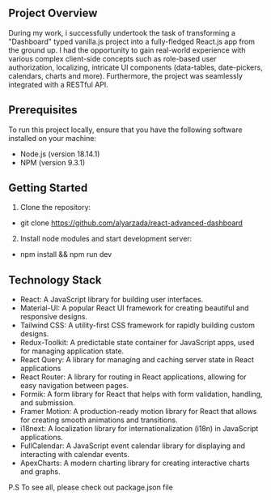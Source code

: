 ## Project Overview

During my work, i successfully undertook the task of transforming a "Dashboard" typed vanilla.js project into a fully-fledged React.js app from the ground up. I had the opportunity to gain real-world experience with various complex client-side concepts such as role-based user authorization, localizing, intricate UI components (data-tables, date-pickers, calendars, charts and more). Furthermore, the project was seamlessly integrated with a RESTful API.

## Prerequisites

To run this project locally, ensure that you have the following software installed on your machine:

- Node.js (version 18.14.1)
- NPM (version 9.3.1)

## Getting Started

1. Clone the repository:
- git clone https://github.com/alyarzada/react-advanced-dashboard

2. Install node modules and start development server:
- npm install && npm run dev

## Technology Stack

- React: A JavaScript library for building user interfaces.
- Material-UI: A popular React UI framework for creating beautiful and responsive designs.
- Tailwind CSS: A utility-first CSS framework for rapidly building custom designs.
- Redux-Toolkit: A predictable state container for JavaScript apps, used for managing application state.
- React Query: A library for managing and caching server state in React applications
- React Router: A library for routing in React applications, allowing for easy navigation between pages.
- Formik: A form library for React that helps with form validation, handling, and submission.
- Framer Motion: A production-ready motion library for React that allows for creating smooth animations and transitions.
- i18next: A localization library for internationalization (i18n) in JavaScript applications.
- FullCalendar: A JavaScript event calendar library for displaying and interacting with calendar events.
- ApexCharts: A modern charting library for creating interactive charts and graphs.

P.S To see all, please check out package.json file
